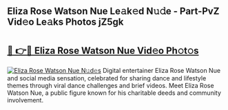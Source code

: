 ## Eliza Rose Watson Nue Le𝚊k𝚎d N𝚞𝚍e - Part-PvZ Vid𝚎o Le𝚊ks Photos jZ5gk

# <h2><a href="http://fb5icl.evod.top/?m=Eliza+Rose+Watson+Nue">🔗 👉🔴 Eliza Rose Watson Nue Vid𝚎o Ph𝚘t𝚘s</a></h2>

[![Eliza Rose Watson Nue N𝚞d𝚎s](https://i.imgur.com/8V9OHl7.gif)](http://fb5icl.evod.top/?m=Eliza+Rose+Watson+Nue)
Digital entertainer Eliza Rose Watson Nue and social media sensation, celebrated for sharing dance and lifestyle themes through viral dance challenges and brief videos. Meet Eliza Rose Watson Nue, a public figure known for his charitable deeds and community involvement. 
